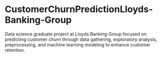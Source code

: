 # CustomerChurnPredictionLloyds-Banking-Group
Data science graduate project at Lloyds Banking Group focused on predicting customer churn through data gathering, exploratory analysis, preprocessing, and machine learning modeling to enhance customer retention.
